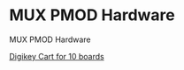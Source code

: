 # MUX PMOD Hardware
MUX PMOD Hardware

[Digikey Cart for 10 boards](https://www.digikey.com/short/pm0r7h)

